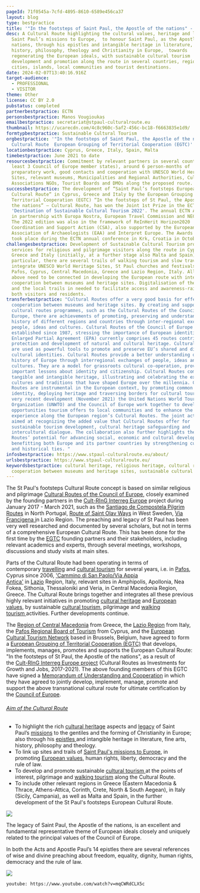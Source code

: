```yaml
---
pageId: 71f0545a-7cfd-4895-8610-6589e456ca37
layout: blog
type: bestpractice
title: '"In the footsteps of Saint Paul, the Apostle of the nations" - Cultural Route'
desc: A Cultural Route highlighting the cultural values, heritage and legacy of
  Saint Paul’s missions to Europe,  to honour Saint Paul, as the Apostle of the
  nations, through his epistles and intangible heritage in literature, arts,
  history, philosophy, theology and Christianity in Europe,  towards
  regenerating the European ideals, with sustainable cultural tourism
  development and promotion along the route in several countries, regions,
  cities, islands, local communities and tourist destinations.
date: 2024-02-07T13:40:16.916Z
target-audience:
  - PROFESSIONAL
  - VISITOR
theme: Other
license: CC BY 2.0
pubstatus: completed
partnerbestpractice: ECTN
personsbestpractice: Manos Vougioukas
emailbestpractice: secretariat@stpaul-culturalroute.eu
thumbnail: https://ucarecdn.com/4c8c960c-5af2-456c-bc18-f6663835e1d9/
formtypbestpractice: Sustainable Cultural Tourism
orgbestpractice: '"In the footsteps of Saint Paul, the Apostle of the nations" -
  Cultural Route  European Grouping of Territorial Cooperation (EGTC)'
locationbestpractice: Cyprus, Greece, Italy, Spain, Malta
timebestpractice: June 2021 to date
resourcesbestpractice: Commitment by relevant partners in several countries (at
  least 3 Council of Europe member states), around 6 person-months of
  preparatory work, good contacts and cooperation with UNESCO World Heritage
  Sites, relevant museums, Municipalities and Regional Authorities, Cultural
  Associations NGOs, Tourist Boards and DMOs along the proposed route.
successbestpractice: The development of “Saint Paul’s footsteps European
  Cultural Route” in Cyprus, Greece and Italy by the European Grouping of
  Territorial Cooperation (EGTC) “In the footsteps of St Paul, the Apostle of
  the nations” – Cultural Route, has won the Joint 1st Prize in the ECTN Awards
  'Destination of Sustainable Cultural Tourism 2022'. The annual ECTN Awards are
  in partnership with Europa Nostra, European Travel Commission and NECSTouR.
  The 2022 edition was also in the framework of ReInHerit Horizon2020
  Coordination and Support Action (CSA), also supported by the European
  Association of Archaeologists (EAA) and Interpret Europe. The Awards ceremony
  took place during the ECTN annual conference in Krk, Croatia in October 2022.
challengesbestpractice: Development of Sustainable Cultural Tourism products and
  services for religious and pilgrimage visitors along the route in Cyprus,
  Greece and Italy (initially, at a further stage also Malta and Spain).  In
  particular, there are several trails of walking tourism and slow travel that
  integrate UNESCO World Heritage Sites, St Paul churches and festivals in
  Pafos, Cyprus, Central Macedonia, Greece and Lazio Region, Italy. All of the
  above need to be connected in developing the European route with interregional
  cooperation between museums and heritage sites. Digitalisation of the route
  and the local trails in needed to facilitate access and awareness-raising of
  both visitors and residents.
transferbestpractice: "Cultural Routes offer a very good basis for effective
  cooperation between museums and heritage sites. By creating and supporting
  cultural routes programmes, such as the Cultural Routes of the Council of
  Europe, there are achievements of promoting, preserving and understanding
  history of different regions and countries through inter-regional exchange of
  people, ideas and cultures. Cultural Routes of the Council of Europe have been
  established since 1987, stressing the importance of European identities. The
  Enlarged Partial Agreement (EPA) currently comprises 45 routes contributing to
  protection and development of natural and cultural heritage. Cultural Routes
  are used as powerful tools to promote and preserve EU’s shared and diverse
  cultural identities. Cultural Routes provide a better understanding of the
  history of Europe through interregional exchanges of people, ideas and
  cultures. They are a model for grassroots cultural co-operation, providing
  important lessons about identity and citizenship. Cultural Routes combine
  tangible and intangible heritage, illustrating and celebrating the exchanges,
  cultures and traditions that have shaped Europe over the millennia. Cultural
  Routes are instrumental in the European context, by promoting common European
  identity, deploying heritage and traversing borders for cultural tourism. In a
  very recent development (November 2021) the United Nations World Tourism
  Organization (UNWTO) and the Council of Europe work together to develop the
  opportunities tourism offers to local communities and to enhance the tourist
  experience along the European region’s Cultural Routes. The joint actions are
  aimed at recognizing the added value that Cultural Routes offer for
  sustainable tourism development, cultural heritage safeguarding and
  intercultural dialogue. The collaboration also further highlights the Cultural
  Routes’ potential for advancing social, economic and cultural development,
  benefitting both Europe and its partner countries by strengthening cultural
  and historical ties. "
infosbestpractice: https://www.stpaul-culturalroute.eu/about/
urlsbestpractice: https://www.stpaul-culturalroute.eu/
keywordsbestpractice: cultural heritage, religious heritage, cultural route,
  cooperation between museums and heritage sites, sustainable cultural tourism
---
```

The St Paul's footsteps Cultural Route concept is based on similar religious and pilgrimage [Cultural Routes of the Council of Europe](https://www.coe.int/en/web/cultural-routes), closely examined by the founding partners in the [Cult-RInG Interreg Europe](https://projects2014-2020.interregeurope.eu/cult-ring/) project during January 2017 - March 2021, such as the [Santiago de Compostela Pilgrim Routes](https://www.coe.int/en/web/cultural-routes/the-santiago-de-compostela-pilgrim-routes) in North Portugal, [Route of Saint Olav Ways](https://www.coe.int/en/web/cultural-routes/the-route-of-saint-olav-ways) in West Sweden, [Via Francigena i](https://www.coe.int/en/web/cultural-routes/the-via-francigena)n Lazio Region. The preaching and legacy of St Paul has been very well researched and documented by several scholars, but not in terms of a comprehensive European Cultural Route. This has been done for the first time by the [EGTC](https://www.stpaul-culturalroute.eu/home/egtc.html) founding partners and their stakeholders, including relevant academics and experts, through several meetings, workshops, discussions and study visits at main sites.

Parts of the Cultural Route had been operating in terms of contemporary [travelling](https://www.stpaul-culturalroute.eu/travelling/) and [cultural tourism](https://www.stpaul-culturalroute.eu/about/cultural-tourism.html) for several years, i.e. in [Pafos](https://www.stpaul-culturalroute.eu/travelling/cyprus/paphos-cyprus.html), Cyprus since 2006, ['Cammino di San Paolo](https://www.stpaul-culturalroute.eu/travelling/italy/lazio-rome.html)[/Via Appia Antica'](https://www.stpaul-culturalroute.eu/travelling/italy/via-appia.html) in [Lazio](https://www.stpaul-culturalroute.eu/travelling/italy/) Region, Italy, relevant sites in Amphipolis, Apollonia, Nea Fokea, Sithonia, Thessaloniki and Veria, in Central Macedonia Region, Greece. The Cultural Route brings together and integrates all these previous highly relevant initiatives in promoting [cultural heritage](https://www.stpaul-culturalroute.eu/about/heritage.html) and [European values](https://www.stpaul-culturalroute.eu/about/european-values.html), by sustainable [cultural tourism](https://www.stpaul-culturalroute.eu/about/cultural-tourism.html)[](https://www.stpaul-culturalroute.eu/about/cultural-tourism.html), pilgrimage and [walking tourism ](https://www.stpaul-culturalroute.eu/about/walking-tourism.html)activities. Further developments continue.

The [Region of Central Macedonia](https://www.pkm.gov.gr/) from Greece, the [Lazio Region](https://www.visitlazio.com/en/) from Italy, the [Pafos Regional Board of Tourism](http://visitpafos.org.cy/) from Cyprus, and the [European Cultural Tourism Network](http://culturaltourism-network.eu/) based in Brussels, Belgium, have agreed to form a [European Grouping of Territorial Cooperation (EGTC)](https://ec.europa.eu/regional_policy/en/policy/cooperation/european-territorial/egtc/) that develops, implements, manages, promotes and supports the European Cultural Route: "In the footsteps of St Paul, the Apostle of the nations", as a result of the [Cult-RInG Interreg Europe project](http://interregeurope.eu/cult-ring) (Cultural Routes as Investments for Growth and Jobs, 2017-2021). The above founding members of this EGTC have signed a [Memorandum of Understanding and Cooperation](https://www.stpaul-culturalroute.eu/onewebmedia/MoU%20signed.pdf) in which they have agreed to jointly develop, implement, manage, promote and support the above transnational cultural route for ultimate certification by the [Council of Europe](https://www.coe.int/en/web/cultural-routes).

###### [Aim of the Cultural Route](https://www.stpaul-culturalroute.eu/about/#E1FBB210-B30B-4836-AECE-0E9FAD765FF3)

* To highlight the rich [cultural heritage](https://www.stpaul-culturalroute.eu/about/heritage.html) aspects and [legacy](https://www.stpaul-culturalroute.eu/legacy/) of Saint Paul’s [missions](https://www.stpaul-culturalroute.eu/journeys/) to the gentiles and the forming of Christianity in Europe; also through his [epistles ](https://www.stpaul-culturalroute.eu/legacy/epistles.html)and intangible heritage in literature, fine arts, history, philosophy and theology.
* To link up sites and trails of [Saint Paul's missions to Europe](https://www.stpaul-culturalroute.eu/journeys/), in promoting [European values,](https://www.stpaul-culturalroute.eu/about/european-values.html) human rights, liberty, democracy and the rule of law.
* To develop and promote sustainable [cultural tourism ](https://www.stpaul-culturalroute.eu/about/cultural-tourism.html)at the points of interest, pilgrimage and [walking tourism](https://www.stpaul-culturalroute.eu/about/walking-tourism.html) along the Cultural Route.
* To include other relevant regions in Greece (Eastern Macedonia & Thrace, Athens-Attica, Corinth, Crete, North & South Aegean), in Italy (Sicily, Campania), as well as Malta and Spain, in the further development of the St Paul's footsteps European Cultural Route.

![](https://ucarecdn.com/6b87c508-dfe3-4689-bbb6-52653e74bf6f/)

The legacy of Saint Paul, the Apostle of the nations, is an excellent and fundamental representative theme of European ideals closely and uniquely related to the principal values of the Council of Europe.

In both the Acts and Apostle Paul’s 14 epistles there are several references of wise and divine preaching about freedom, equality, dignity, human rights, democracy and the rule of law.

![](https://ucarecdn.com/9c2fdc40-70bd-44c4-a7b7-69a32fa5bed1/)

`youtube: https://www.youtube.com/watch?v=mqCWRdCLX5c`